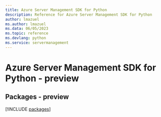 ```yaml
---
title: Azure Server Management SDK for Python
description: Reference for Azure Server Management SDK for Python
author: lmazuel
ms.author: lmazuel
ms.data: 06/05/2023
ms.topic: reference
ms.devlang: python
ms.service: servermanagement
---
```

# Azure Server Management SDK for Python - preview
## Packages - preview
[!INCLUDE [packages](server-management-index.md)]
